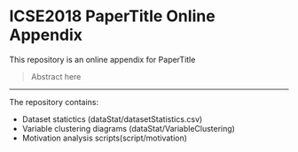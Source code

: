 # ICSE2018 PaperTitle Online Appendix

This repository is an online appendix for PaperTitle

> Abstract here

---

The repository contains:
- Dataset statictics (dataStat/datasetStatistics.csv)
- Variable clustering diagrams (dataStat/VariableClustering)
- Motivation analysis scripts(script/motivation)